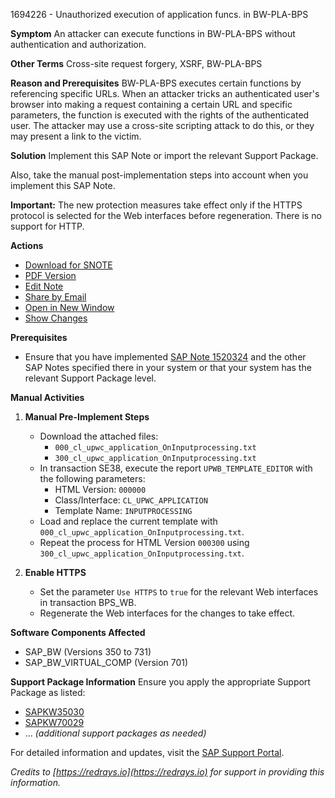 1694226 - Unauthorized execution of application funcs. in BW-PLA-BPS

**Symptom**
An attacker can execute functions in BW-PLA-BPS without authentication and authorization.

**Other Terms**
Cross-site request forgery, XSRF, BW-PLA-BPS

**Reason and Prerequisites**
BW-PLA-BPS executes certain functions by referencing specific URLs. When an attacker tricks an authenticated user's browser into making a request containing a certain URL and specific parameters, the function is executed with the rights of the authenticated user. The attacker may use a cross-site scripting attack to do this, or they may present a link to the victim.

**Solution**
Implement this SAP Note or import the relevant Support Package.

Also, take the manual post-implementation steps into account when you implement this SAP Note.

**Important:** The new protection measures take effect only if the HTTPS protocol is selected for the Web interfaces before regeneration. There is no support for HTTP.

**Actions**
- [Download for SNOTE](https://notesdownloads.sap.com/note/0040000010066342017)
- [PDF Version](https://userapps.support.sap.com/sap/support/sfm/notes/print/0001694226?language=en-US&token=45BDFFDEDFBA35E58FDCE305016E7988)
- [Edit Note](https://me.sap.com/sap/support/notes/edit/0001694226)
- [Share by Email](https://me.sap.com/notes/0001694226/share)
- [Open in New Window](https://me.sap.com/notes/0001694226/open)
- [Show Changes](https://me.sap.com/notes/0001694226/compare)

**Prerequisites**
- Ensure that you have implemented [SAP Note 1520324](https://me.sap.com/notes/1520324) and the other SAP Notes specified there in your system or that your system has the relevant Support Package level.

**Manual Activities**
1. **Manual Pre-Implement Steps**
   - Download the attached files:
     - `000_cl_upwc_application_OnInputprocessing.txt`
     - `300_cl_upwc_application_OnInputprocessing.txt`
   - In transaction SE38, execute the report `UPWB_TEMPLATE_EDITOR` with the following parameters:
     - HTML Version: `000000`
     - Class/Interface: `CL_UPWC_APPLICATION`
     - Template Name: `INPUTPROCESSING`
   - Load and replace the current template with `000_cl_upwc_application_OnInputprocessing.txt`.
   - Repeat the process for HTML Version `000300` using `300_cl_upwc_application_OnInputprocessing.txt`.

2. **Enable HTTPS**
   - Set the parameter `Use HTTPS` to `true` for the relevant Web interfaces in transaction BPS_WB.
   - Regenerate the Web interfaces for the changes to take effect.

**Software Components Affected**
- SAP_BW (Versions 350 to 731)
- SAP_BW_VIRTUAL_COMP (Version 701)

**Support Package Information**
Ensure you apply the appropriate Support Package as listed:
- [SAPKW35030](https://me.sap.com/supportpackage/SAPKW35030)
- [SAPKW70029](https://me.sap.com/supportpackage/SAPKW70029)
- ... *(additional support packages as needed)*

For detailed information and updates, visit the [SAP Support Portal](https://me.sap.com/).

*Credits to [https://redrays.io](https://redrays.io) for support in providing this information.*